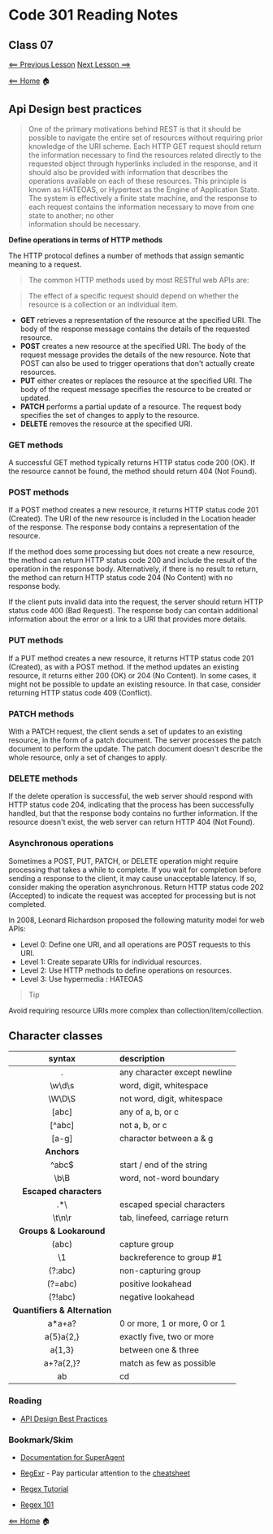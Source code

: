 # Code 301 Reading Notes

## Class 07

[<== Previous Lesson](class6.md) [Next Lesson ==>](class8.md)

[<== Home](README.md) 🏠


## Api Design best practices 

> One of the primary motivations behind REST is that it should be  possible to navigate the entire set of resources without requiring prior knowledge of the URI scheme. 
> Each HTTP GET request should return the information necessary to find the resources related directly to the requested object through hyperlinks included in the response, 
> and it should also be provided with information that describes the operations available on each of these resources. This principle is known as HATEOAS, or Hypertext as the Engine of 
> Application State. The system is effectively a finite state machine, and the response to each request contains the information necessary to move from one state to another; no other  
> information should be necessary.

**Define operations in terms of HTTP methods**

The HTTP protocol defines a number of methods that assign semantic meaning to a request. 

> The common HTTP methods used by most RESTful web APIs are:

> The effect of a specific request should depend on whether the resource is a collection or an individual item.

+ **GET** retrieves a representation of the resource at the specified URI. The body of the response message contains the details of the requested resource.
+ **POST** creates a new resource at the specified URI. The body of the request message provides the details of the new resource. Note that POST can also be used to trigger operations that don't actually create resources.
+ **PUT** either creates or replaces the resource at the specified URI. The body of the request message specifies the resource to be created or updated.
+ **PATCH** performs a partial update of a resource. The request body specifies the set of changes to apply to the resource.
+ **DELETE** removes the resource at the specified URI.

### GET methods
A successful GET method typically returns HTTP status code 200 (OK). If the resource cannot be found, the method should return 404 (Not Found).

### POST methods
If a POST method creates a new resource, it returns HTTP status code 201 (Created). The URI of the new resource is included in the Location header of the response. The response body contains a representation of the resource.

If the method does some processing but does not create a new resource, the method can return HTTP status code 200 and include the result of the operation in the response body. Alternatively, if there is no result to return, the method can return HTTP status code 204 (No Content) with no response body.

If the client puts invalid data into the request, the server should return HTTP status code 400 (Bad Request). The response body can contain additional information about the error or a link to a URI that provides more details.

### PUT methods
If a PUT method creates a new resource, it returns HTTP status code 201 (Created), as with a POST method. If the method updates an existing resource, it returns either 200 (OK) or 204 (No Content). In some cases, it might not be possible to update an existing resource. In that case, consider returning HTTP status code 409 (Conflict).

### PATCH methods
With a PATCH request, the client sends a set of updates to an existing resource, in the form of a patch document. The server processes the patch document to perform the update. The patch document doesn't describe the whole resource, only a set of changes to apply.

### DELETE methods
If the delete operation is successful, the web server should respond with HTTP status code 204, indicating that the process has been successfully handled, but that the response body contains no further information. If the resource doesn't exist, the web server can return HTTP 404 (Not Found).

### Asynchronous operations
Sometimes a POST, PUT, PATCH, or DELETE operation might require processing that takes a while to complete. If you wait for completion before sending a response to the client, it may cause unacceptable latency. If so, consider making the operation asynchronous. Return HTTP status code 202 (Accepted) to indicate the request was accepted for processing but is not completed.

In 2008, Leonard Richardson proposed the following maturity model for web APIs:

- Level 0: Define one URI, and all operations are POST requests to this URI.
- Level 1: Create separate URIs for individual resources.
- Level 2: Use HTTP methods to define operations on resources.
- Level 3: Use hypermedia : HATEOAS 

>  Tip

Avoid requiring resource URIs more complex than collection/item/collection.

## Character classes 

| **syntax**| **description** |
|:----:|:--- |
|.	| any character except newline |
|\w\d\s	| word, digit, whitespace |
|\W\D\S	| not word, digit, whitespace |
|[abc]	| any of a, b, or c |
|[^abc] |	not a, b, or c |
|[a-g]	| character between a & g |
|**Anchors**||
|^abc$	| start / end of the string |
|\b\B	| word, not-word boundary |
|**Escaped characters**||
|\.\*\\	| escaped special characters |
|\t\n\r |	tab, linefeed, carriage return |
|**Groups & Lookaround** ||
|(abc)	| capture group |
|\1	| backreference to group #1 |
|(?:abc)	| non-capturing group |
|(?=abc)	| positive lookahead |
|(?!abc)	| negative lookahead |
|**Quantifiers & Alternation** ||
|a*a+a?	| 0 or more, 1 or more, 0 or 1 |
|a{5}a{2,}	| exactly five, two or more |
|a{1,3}	| between one & three |
|a+?a{2,}?	| match as few as possible |
|ab|cd | match ab or cd |



### Reading
+ [API Design Best Practices](https://docs.microsoft.com/en-us/azure/architecture/best-practices/api-design)

### Bookmark/Skim
+ [Documentation for SuperAgent](https://visionmedia.github.io/superagent/)

+ [RegExr](https://regexr.com/) - Pay particular attention to the [cheatsheet]()
+ [Regex Tutorial](https://medium.com/factory-mind/regex-tutorial-a-simple-cheatsheet-by-examples-649dc1c3f285)
+ [Regex 101](https://regex101.com/)

[<== Home](README.md) 🏠
